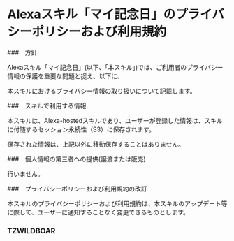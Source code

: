 # Alexaスキル「マイ記念日」のプライバシーポリシーおよび利用規約


###　方針

Alexaスキル「マイ記念日」(以下、「本スキル」)では、ご利用者のプライバシー情報の保護を重要な問題と捉え、以下に、

本スキルにおけるプライバシー情報の取り扱いについて記載します。


###　スキルで利用する情報

本スキルは、Alexa-hostedスキルであり、ユーザーが登録した情報は、スキルに付随するセッション永続性（S3）に保存されます。

保存された情報は、上記以外に移動保存することはありません。


###　個人情報の第三者への提供(譲渡または販売)

行いません。


###　プライバシーポリシーおよび利用規約の改訂

本スキルのプライバシーポリシーおよび利用規約は、本スキルのアップデート等に際して、ユーザーに通知することなく変更できるものとします。


### TZWILDBOAR
